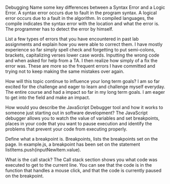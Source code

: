 Debugging
Name some key differences between a Syntax Error and a Logic Error. A syntax error occurs due to fault in the program syntax. A logical error occurs due to a fault in the algorithm. In compiled languages, the compile indicates the syntax error with the location and what the error is. The programmer has to detect the error by himself.

List a few types of errors that you have encountered in past lab assignments and explain how you were able to correct them. I have mostly experience so far simply spell check and forgetting to put semi-colons, brackets, capitalizing verses lower case words. Inputting the wrong code and when asked for help from a TA. I then realize how simply of a fix the error was. These are more so the frequent errors I have committed and trying not to keep making the same mistakes over again.

How will this topic continue to influence your long term goals? I am so far excited for the challenge and eager to learn and challenge myself everyday. The entire course and had a impact so far in my long term goals. I am eager to get into the field and make an impact.

How would you describe the JavaScript Debugger tool and how it works to someone just starting out in software development? The JavaScript debugger allows you to watch the value of variables and set breakpoints, places in your code that you want to pause execution and identify the problems that prevent your code from executing properly.

Define what a breakpoint is. Breakpoints, lists the breakpoints set on the page. In example.js, a breakpoint has been set on the statement listItems.push(inputNewItem.value).

What is the call stack? The Call stack section shows you what code was executed to get to the current line. You can see that the code is in the function that handles a mouse click, and that the code is currently paused on the breakpoint.